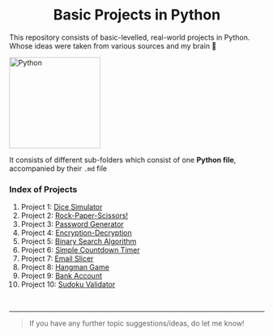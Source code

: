 <h1 align = "center">Basic Projects in Python</h1>

 This repository consists of basic-levelled, real-world projects in Python. Whose ideas were taken from various sources and my brain 🧠
 
 <img src = "https://upload.wikimedia.org/wikipedia/commons/thumb/c/c3/Python-logo-notext.svg/1024px-Python-logo-notext.svg.png" alt = "Python" height = 180 width = 180>
 
It consists of different sub-folders which consist of one **Python file**, accompanied by their `.md` file
<br>
 ### Index of Projects 
 
1. Project 1: [Dice Simulator](https://github.com/TERNION-1121/Basic-Projects-in-Python/tree/main/Project%201-%20Dice%20Simulator/dice-sim.md)
2. Project 2: [Rock-Paper-Scissors!](https://github.com/TERNION-1121/Basic-Projects-in-Python/tree/main/Project%202-%20Rock-Paper-Scissors!/rock-paper-scissors.md)
3. Project 3: [Password Generator](https://github.com/TERNION-1121/Basic-Projects-in-Python/tree/main/Project%203-%20Password%20Generator/pwd-gen.md)
4. Project 4: [Encryption-Decryption](https://github.com/TERNION-1121/Basic-Projects-in-Python/tree/main/Project%204-%20Encryption-Decryption/encrypt_decrypt.md)
5. Project 5: [Binary Search Algorithm](https://github.com/TERNION-1121/Basic-Projects-in-Python/tree/main/Project%205-%20Binary%20Search%20Algorithm/binary-search.md)
6. Project 6: [Simple Countdown Timer](https://github.com/TERNION-1121/Basic-Projects-in-Python/tree/main/Project%206-%20Simple%20Countdown%20Timer/countdown-timer.md)
7. Project 7: [Email Slicer](https://github.com/TERNION-1121/Basic-Projects-in-Python/tree/main/Project%207-%20Email%20Slicer/email_slicer.md)
8. Project 8: [Hangman Game](https://github.com/TERNION-1121/Basic-Projects-in-Python/tree/main/Project%208-%20Hangman%20Game/hangman.md)
9. Project 9: [Bank Account](https://github.com/TERNION-1121/Basic-Projects-in-Python/tree/main/Project%209-Bank%20Account/bank_acc.md)
10. Project 10: [Sudoku Validator](https://github.com/TERNION-1121/Basic-Projects-in-Python/blob/main/Project%2010-%20Sudoku%20Validator/sudoku_validator.md)
<br>
<hr>

> If you have any further topic suggestions/ideas, do let me know!
